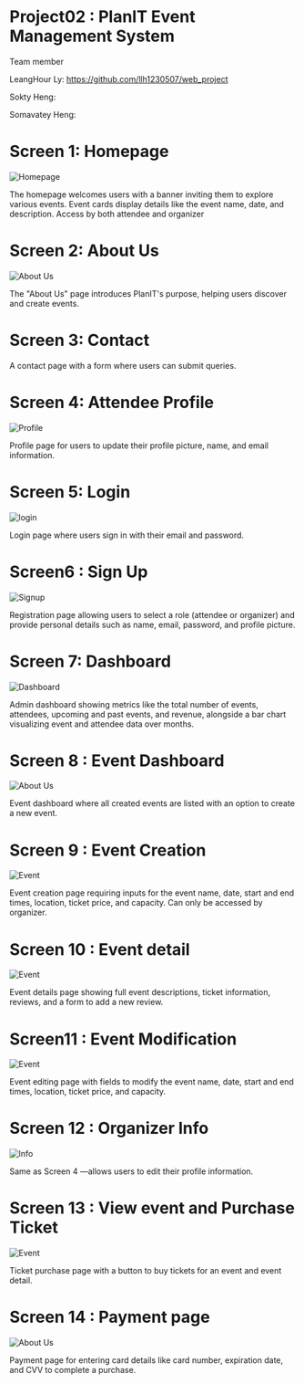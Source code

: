 # Project02 : PlanIT Event Management System


Team member

LeangHour Ly: https://github.com/llh1230507/web_project

Sokty Heng:

Somavatey Heng:


<h1>Screen 1: Homepage </h1> 

![Homepage](./screen1.png)

The homepage welcomes users with a banner inviting them to explore various events. Event cards display details like the event name, date, and description. Access by both attendee and organizer

<h1>Screen 2: About Us </h1>

![About Us](./screen2.png)

The "About Us" page introduces PlanIT's purpose, helping users discover and create events.

<h1>Screen 3: Contact</h1> 



A contact page with a form where users can submit queries.

<h1>Screen 4: Attendee Profile </h1> 

![Profile](./screen4.png)

Profile page for users to update their profile picture, name, and email information.

<h1>Screen 5: Login </h1>

![login](./screen5.png)

Login page where users sign in with their email and password.

<h1>Screen6 : Sign Up  </h1>

![Signup](./screen6.png)

Registration page allowing users to select a role (attendee or organizer) and provide personal details such as name, email, password, and profile picture.

<h1>Screen 7: Dashboard </h1> 

![Dashboard](./screen7.png)

Admin dashboard showing metrics like the total number of events, attendees, upcoming and past events, and revenue, alongside a bar chart visualizing event and attendee data over months.

<h1>Screen 8 : Event Dashboard </h1> 

![About Us](./screen8.png)

Event dashboard where all created events are listed with an option to create a new event.

<h1>Screen 9 : Event Creation </h1> 

![Event](./screen9.png)

Event creation page requiring inputs for the event name, date, start and end times, location, ticket price, and capacity. Can only be accessed by organizer.

<h1>Screen 10 : Event detail </h1> 

![Event](./screen10.png)

Event details page showing full event descriptions, ticket information, reviews, and a form to add a new review.

<h1>Screen11 : Event Modification </h1> 

![Event ](./screen11.png)

Event editing page with fields to modify the event name, date, start and end times, location, ticket price, and capacity.

<h1>Screen 12 : Organizer Info </h1> 

![Info](./screen12.png)

Same as Screen 4 —allows users to edit their profile information.

<h1>Screen 13 : View event and Purchase Ticket </h1> 

![Event](./screen15.png)

Ticket purchase page with a button to buy tickets for an event and event detail.

<h1>Screen 14 : Payment page </h1> 

![About Us](./screen16.png)

Payment page for entering card details like card number, expiration date, and CVV to complete a purchase.
